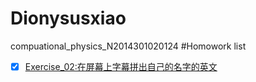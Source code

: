 # Dionysusxiao
compuational_physics_N2014301020124
#Homowork list
- [x] [Exercise_02:在屏幕上字幕拼出自己的名字的英文](https://www.zybuluo.com/DionysusXiao/note/505450)

